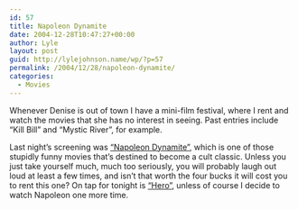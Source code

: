 ```yaml
---
id: 57
title: Napoleon Dynamite
date: 2004-12-28T10:47:27+00:00
author: Lyle
layout: post
guid: http://lylejohnson.name/wp/?p=57
permalink: /2004/12/28/napoleon-dynamite/
categories:
  - Movies
---
```

Whenever Denise is out of town I have a mini-film festival, where I rent and watch the movies that she has no interest in seeing. Past entries include &#8220;Kill Bill&#8221; and &#8220;Mystic River&#8221;, for example.

Last night&#8217;s screening was [&#8220;Napoleon Dynamite&#8221;](http://imdb.com/title/tt0374900/), which is one of those stupidly funny movies that&#8217;s destined to become a cult classic. Unless you just take yourself much, much too seriously, you will probably laugh out loud at least a few times, and isn&#8217;t that worth the four bucks it will cost you to rent this one? On tap for tonight is [&#8220;Hero&#8221;](http://imdb.com/title/tt0299977/?fr=c2l0ZT1kZnxteD0yMHxzZz0xfGxtPTIwMHx0dD1vbnxwbj0wfHE9aGVyb3xodG1sPTF8bm09b24_;fc=1;ft=20;fm=1), unless of course I decide to watch Napoleon one more time.